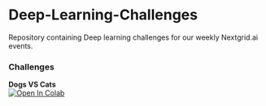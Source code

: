 # Deep-Learning-Challenges

Repository containing Deep learning challenges for our weekly Nextgrid.ai events.

### Challenges

**Dogs VS Cats**  
[![Open In Colab](https://colab.research.google.com/github/nextgrid/Deep-Learning-Challenges/blob/master/week1_dogs-vs-cats/dog_vs_cat.ipynb)](https://colab.research.google.com/github/googlecolab/colabtools/blob/master/notebooks/colab-github-demo.ipynb)
